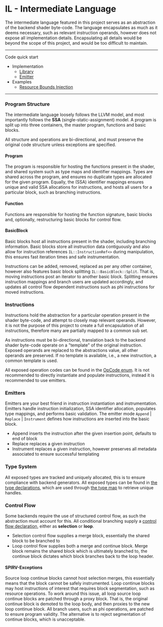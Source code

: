 # IL - Intermediate Language

The intermediate language featured in this project serves as an abstraction of the backend shader byte-code. The language encapsulates
as much as it deems necessary, such as relevant instruction operands, however does not expose all implementation details. Encapsulating
all details would be beyond the scope of this project, and would be too difficult to maintain.

---

Code quick start

- Implementation
    - [Library](../../Source/Libraries/Backend) </br>
    - [Emitter](../../Source/Libraries/Backend/Include/Backend/IL/Emitter.h)
- Examples
    - [Resource Bounds Injection](../../Source/Features/ResourceBounds/Backend/Source/Feature.cpp)

---

### Program Structure

The intermediate language loosely follows the LLVM model, and most importantly follows the **SSA** (single-static-assignment) model. A program
is split up into three containers, the master program, functions and basic blocks.

All structure and operations are bi-directional, and must preserve the original code structure unless exceptions are specified.

#### Program

The program is responsible for hosting the functions present in the shader, and shared system such as type maps and identifier mappings.
Types are shared across the program, and ensures no duplicate types are allocated for the given program.
Equally, the (SSA) identifier mappings ensures unique and valid SSA allocations for instructions, and hosts all users for a particular block, such as
branching instructions.

#### Function

Functions are responsible for hosting the function signature, basic blocks and, optionally, restructuring basic blocks for control flow.

#### BasicBlock

Basic blocks host all instructions present in the shader, including branching information. Basic blocks store all instruction data
contiguously and also allow for instruction references `IL::InstructionRef<>` during manipulation, this ensures fast iteration times and safe instrumentation.

Instructions can be added, removed, replaced as per any other container, however also features basic block splitting `IL::BasicBlock::Split`. That is, moving instructions post an iterator to another basic block.
Splitting ensures instruction mappings and branch users are updated accordingly, and updates all control flow dependent instructions such as phi instructions for moved instructions.

### Instructions

Instructions hold the abstraction for a particular operation present in the shader byte-code, and attempt to closely map relevant operands. However, it
is not the purpose of this project to create a full encapsulation of all instructions, therefore many are partially mapped to a common sub set.

As instructions must be bi-directional, translation back to the backend shader byte-code operate on a "template" of the original instruction. Exposed operands
are replaced to the abstractions value, all other operands are preserved. If no template is available, i.e., a new instruction, a common template is used.

All exposed operation codes can be found in the [OpCode enum](../../Source/Libraries/Backend/Include/Backend/IL/OpCode.h). It is not recommended to directly
instantiate and populate instructions, instead it is recommended to use emitters.

### Emitters

Emitters are your best friend in instruction instantiation and instrumentation. Emitters handle instruction initialization, SSA identifier allocation, populates type mappings,
and performs basic validation. The emitter mode `Append` | `Replace` | `Instrument` defines how instructions are inserted into the basic block.

- Append inserts the instruction after the given insertion point, defaults to end of block
- Replace replaces a given instruction
- Instrument replaces a given instruction, however preserves all metadata associated to ensure successful templating

### Type System

All exposed types are tracked and uniquely allocated, this is to ensure compliance with backend generators. All exposed types can be found in [the type declarations](../../Source/Libraries/Backend/Include/Backend/IL/Type.h),
which are used through [the type map](../../Source/Libraries/Backend/Include/Backend/IL/TypeMap.h) to retrieve unique handles.

### Control Flow

Some backends require the use of structured control flow, as such the abstraction must account for this. All conditional branching 
supply a [control flow declaration](../../Source/Libraries/Backend/Include/Backend/IL/ControlFlow.h), either as **selection** or **loop**.
- Selection control flow supplies a merge block, essentially the shared block to be branched to
- Loop control flow supplies both a merge and continue block. Merge block remains the shared block which is ultimately branched to,
  the continue block dictates which block branches back to the loop header.

#### SPIRV-Exceptions

Source loop continue blocks cannot host selection merges, this essentially means that the block cannot be safely instrumented. Loop continue
blocks may host instructions of interest that requires block segmentation, such as resource operations. To work around this issue, all loop source
loop continue blocks are patched through a proxy block. That is, the original continue block is demoted to the loop body, and then proxies to the
new loop continue block. All branch users, such as phi operations, are patched to ensure program validity. The alternative is to reject segmentation of 
continue blocks, which is unacceptable.
